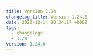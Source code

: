 ```yaml
---
title: Version 1.24
changelog_title: Version 1.24.0
date: 2020-12-14 20:34:17 +0000
tags:
  - changelogs
  - 1.24
version: 1.24.0
---
```


<script src="https://gist.github.com/spinnaker-release/25abcd046795c6f34bb2d8d4977f0415.js?file=1.24.0.md"></script>
